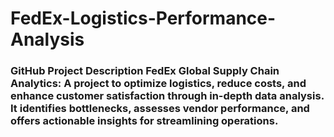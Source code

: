# FedEx-Logistics-Performance-Analysis
### GitHub Project Description  FedEx Global Supply Chain Analytics: A project to optimize logistics, reduce costs, and enhance customer satisfaction through in-depth data analysis. It identifies bottlenecks, assesses vendor performance, and offers actionable insights for streamlining operations.

